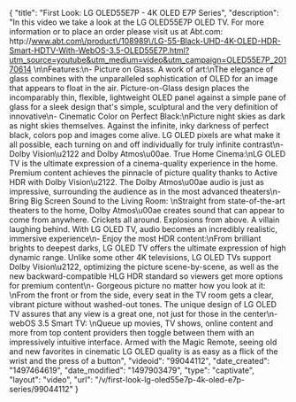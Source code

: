 {
    "title": "First Look: LG OLED55E7P - 4K OLED E7P Series",
    "description": "In this video we take a look at the LG OLED55E7P OLED TV.  For more information or to place an order please visit us at Abt.com: http:\/\/www.abt.com\/product\/108989\/LG-55-Black-UHD-4K-OLED-HDR-Smart-HDTV-With-WebOS-3.5-OLED55E7P.html?utm_source=youtube&utm_medium=video&utm_campaign=OLED55E7P_20170614 \n\nFeatures:\n- Picture on Glass. A work of art:\nThe elegance of glass combines with the unparalleled sophistication of OLED for an image that appears to float in the air. Picture-on-Glass design places the incomparably thin, flexible, lightweight OLED panel against a simple pane of glass for a sleek design that's simple, sculptural and the very definition of innovative\n- Cinematic Color on Perfect Black:\nPicture night skies as dark as night skies themselves. Against the infinite, inky darkness of perfect black, colors pop and images come alive. LG OLED pixels are what make it all possible, each turning on and off individually for truly infinite contrast\n- Dolby Vision\u2122 and Dolby Atmos\u00ae. True Home Cinema:\nLG OLED TV is the ultimate expression of a cinema-quality experience in the home. Premium content achieves the pinnacle of picture quality thanks to Active HDR with Dolby Vision\u2122. The Dolby Atmos\u00ae audio is just as impressive, surrounding the audience as in the most advanced theaters\n- Bring Big Screen Sound to the Living Room: \nStraight from state-of-the-art theaters to the home, Dolby Atmos\u00ae creates sound that can appear to come from anywhere. Crickets all around. Explosions from above. A villain laughing behind. With LG OLED TV, audio becomes an incredibly realistic, immersive experience\n- Enjoy the most HDR content:\nFrom brilliant brights to deepest darks, LG OLED TV offers the ultimate expression of high dynamic range. Unlike some other 4K televisions, LG OLED TVs support Dolby Vision\u2122, optimizing the picture scene-by-scene, as well as the new backward-compatible HLG HDR standard so viewers get more options for premium content\n- Gorgeous picture no matter how you look at it: \nFrom the front or from the side, every seat in the TV room gets a clear, vibrant picture without washed-out tones. The unique design of LG OLED TV assures that any view is a great one, not just for those in the center\n- webOS 3.5 Smart TV: \nQueue up movies, TV shows, online content and more from top content providers then toggle between them with an impressively intuitive interface. Armed with the Magic Remote, seeing old and new favorites in cinematic LG OLED quality is as easy as a flick of the wrist and the press of a button",
    "videoid": "99044112",
    "date_created": "1497464619",
    "date_modified": "1497903479",
    "type": "captivate",
    "layout": "video",
    "url": "\/v\/first-look-lg-oled55e7p-4k-oled-e7p-series\/99044112"
}